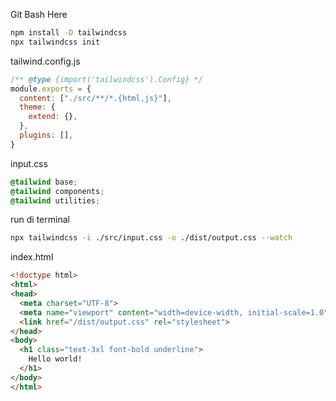 


Git Bash Here
```bash
npm install -D tailwindcss
npx tailwindcss init
```

tailwind.config.js
```js
/** @type {import('tailwindcss').Config} */
module.exports = {
  content: ["./src/**/*.{html,js}"],
  theme: {
    extend: {},
  },
  plugins: [],
}
```

input.css
```css
@tailwind base;
@tailwind components;
@tailwind utilities;
```

run di terminal
```bash
npx tailwindcss -i ./src/input.css -o ./dist/output.css --watch
```

index.html
```html
<!doctype html>
<html>
<head>
  <meta charset="UTF-8">
  <meta name="viewport" content="width=device-width, initial-scale=1.0">
  <link href="/dist/output.css" rel="stylesheet">
</head>
<body>
  <h1 class="text-3xl font-bold underline">
    Hello world!
  </h1>
</body>
</html>
```

